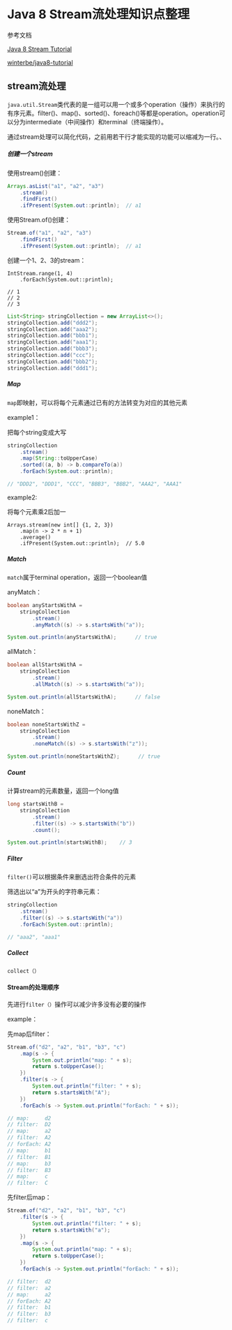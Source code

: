 # Java 8 Stream流处理知识点整理

参考文档

[Java 8 Stream Tutorial](https://winterbe.com/posts/2014/07/31/java8-stream-tutorial-examples/)

[winterbe/java8-tutorial](https://github.com/winterbe/java8-tutorial#streams)



## stream流处理

`java.util.Stream`类代表的是一组可以用一个或多个operation（操作）来执行的有序元素。filter()、map()、sorted()、foreach()等都是operation。operation可以分为intermediate（中间操作）和terminal（终端操作）。

通过stream处理可以简化代码，之前用若干行才能实现的功能可以缩减为一行。、



##### 创建一个stream

使用stream()创建：

```java
Arrays.asList("a1", "a2", "a3")
    .stream()
    .findFirst()
    .ifPresent(System.out::println);  // a1
```

使用Stream.of()创建：

```java
Stream.of("a1", "a2", "a3")
    .findFirst()
    .ifPresent(System.out::println);  // a1
```

创建一个1、2、3的stream：

```
IntStream.range(1, 4)
    .forEach(System.out::println);

// 1
// 2
// 3
```



```java
List<String> stringCollection = new ArrayList<>();
stringCollection.add("ddd2");
stringCollection.add("aaa2");
stringCollection.add("bbb1");
stringCollection.add("aaa1");
stringCollection.add("bbb3");
stringCollection.add("ccc");
stringCollection.add("bbb2");
stringCollection.add("ddd1");
```



##### Map

`map`即映射，可以将每个元素通过已有的方法转变为对应的其他元素

example1：

把每个string变成大写

```java
stringCollection
    .stream()
    .map(String::toUpperCase)
    .sorted((a, b) -> b.compareTo(a))
    .forEach(System.out::println);

// "DDD2", "DDD1", "CCC", "BBB3", "BBB2", "AAA2", "AAA1"

```



example2:

将每个元素乘2后加一

```
Arrays.stream(new int[] {1, 2, 3})
    .map(n -> 2 * n + 1)
    .average()
    .ifPresent(System.out::println);  // 5.0
```



##### Match

`match`属于terminal operation，返回一个boolean值

anyMatch：

```java
boolean anyStartsWithA =
    stringCollection
        .stream()
        .anyMatch((s) -> s.startsWith("a"));

System.out.println(anyStartsWithA);      // true
```

allMatch：

```java
boolean allStartsWithA =
    stringCollection
        .stream()
        .allMatch((s) -> s.startsWith("a"));

System.out.println(allStartsWithA);      // false
```

noneMatch：

```java
boolean noneStartsWithZ =
    stringCollection
        .stream()
        .noneMatch((s) -> s.startsWith("z"));

System.out.println(noneStartsWithZ);      // true
```



##### Count

计算stream的元素数量，返回一个long值

```java
long startsWithB =
    stringCollection
        .stream()
        .filter((s) -> s.startsWith("b"))
        .count();

System.out.println(startsWithB);    // 3
```



##### Filter

`filter()`可以根据条件来删选出符合条件的元素

筛选出以“a”为开头的字符串元素：

```java
stringCollection
    .stream()
    .filter((s) -> s.startsWith("a"))
    .forEach(System.out::println);

// "aaa2", "aaa1"
```



##### Collect

`collect（）`



#### Stream的处理顺序

先进行`filter（）`操作可以减少许多没有必要的操作

example：

先map后filter：

```java
Stream.of("d2", "a2", "b1", "b3", "c")
    .map(s -> {
        System.out.println("map: " + s);
        return s.toUpperCase();
    })
    .filter(s -> {
        System.out.println("filter: " + s);
        return s.startsWith("A");
    })
    .forEach(s -> System.out.println("forEach: " + s));

// map:     d2
// filter:  D2
// map:     a2
// filter:  A2
// forEach: A2
// map:     b1
// filter:  B1
// map:     b3
// filter:  B3
// map:     c
// filter:  C
```

先filter后map：

```java
Stream.of("d2", "a2", "b1", "b3", "c")
    .filter(s -> {
        System.out.println("filter: " + s);
        return s.startsWith("a");
    })
    .map(s -> {
        System.out.println("map: " + s);
        return s.toUpperCase();
    })
    .forEach(s -> System.out.println("forEach: " + s));

// filter:  d2
// filter:  a2
// map:     a2
// forEach: A2
// filter:  b1
// filter:  b3
// filter:  c
```





